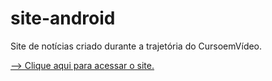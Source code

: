 # site-android
 Site de notícias criado durante a trajetória do CursoemVídeo.

 <a href="https://kauahaymon.github.io/site-android" target="_blank" rel="external">--> Clique aqui para acessar o site.<a>

